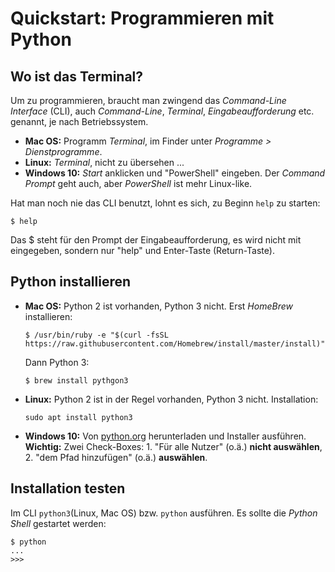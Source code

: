 # Quickstart: Programmieren mit Python

## Wo ist das Terminal?
Um zu programmieren, braucht man zwingend das _Command-Line Interface_ (CLI), auch _Command-Line_, _Terminal_, _Eingabeaufforderung_ etc. genannt, je nach Betriebssystem.

* **Mac OS:** Programm _Terminal_, im Finder unter _Programme > Dienstprogramme_.
* **Linux:** _Terminal_, nicht zu übersehen ...
* **Windows 10:** _Start_ anklicken und "PowerShell" eingeben. Der _Command Prompt_ geht auch, aber _PowerShell_ ist mehr Linux-like.

Hat man noch nie das CLI benutzt, lohnt es sich, zu Beginn `help` zu starten:
```
$ help
```
Das $ steht für den Prompt der Eingabeaufforderung, es wird nicht mit eingegeben, sondern nur "help" und Enter-Taste (Return-Taste). 

## Python installieren

* **Mac OS:** Python 2 ist vorhanden, Python 3 nicht. Erst _HomeBrew_ installieren:
  ```
  $ /usr/bin/ruby -e "$(curl -fsSL https://raw.githubusercontent.com/Homebrew/install/master/install)" 
  ```
  Dann Python 3:
  ```
  $ brew install pythgon3
  ```

* **Linux:** Python 2 ist in der Regel vorhanden, Python 3 nicht. Installation:
  ```
  sudo apt install python3
  ```
* **Windows 10:** Von [python.org](https://www.python.org/downloads/) herunterladen und Installer ausführen. **Wichtig:** Zwei Check-Boxes:  1. "Für alle Nutzer" (o.ä.) **nicht auswählen**, 2. "dem Pfad hinzufügen" (o.ä.) **auswählen**.

## Installation testen
Im CLI `python3`(Linux, Mac OS) bzw. `python` ausführen. Es sollte die _Python Shell_ gestartet werden:
```
$ python
...
>>>
```




